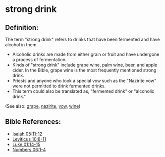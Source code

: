 # strong drink #

## Definition: ##

The term "strong drink" refers to drinks that have been fermented and have alcohol in them.

* Alcoholic drinks are made from either grain or fruit and have undergone a process of fermentation.
* Kinds of "strong drink" include grape wine, palm wine, beer, and apple cider. In the Bible, grape wine is the most frequently mentioned strong drink.
* Priests and anyone who took a special vow such as the "Nazirite vow" were not permitted to drink fermented drinks.
* This term could also be translated as, "fermented drink" or "alcoholic drink."

(See also: [grape](../other/grape.md), [nazirite](../other/nazirite.md), [vow](../kt/vow.md), [wine](../other/wine.md))

## Bible References: ##

* [Isaiah 05:11-12](https://door43.org/en/bible/notes/isa/05/11)
* [Leviticus 10:8-11](https://door43.org/en/bible/notes/lev/10/08)
* [Luke 01:14-15](https://door43.org/en/bible/notes/luk/01/14)
* [Numbers 06:1-4](https://door43.org/en/bible/notes/num/06/01)

